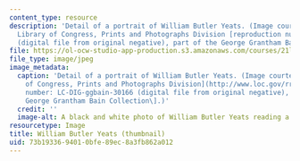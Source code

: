 ```yaml
---
content_type: resource
description: 'Detail of a portrait of William Butler Yeats. (Image courtesy of the
  Library of Congress, Prints and Photographs Division [reproduction number: LC-DIG-ggbain-30166
  (digital file from original negative), part of the George Grantham Bain Collection].)'
file: https://ol-ocw-studio-app-production.s3.amazonaws.com/courses/21l-487-modern-poetry-spring-2002/73b1933694010bfe89ec8a3fb862a012_21l-487s02-th.jpg
file_type: image/jpeg
image_metadata:
  caption: 'Detail of a portrait of William Butler Yeats. (Image courtesy of the [Library
    of Congress, Prints and Photographs Division](http://www.loc.gov/rr/print/) \[reproduction
    number: LC-DIG-ggbain-30166 (digital file from original negative), part of the
    George Grantham Bain Collection\].)'
  credit: ''
  image-alt: A black and white photo of William Butler Yeats reading a book.
resourcetype: Image
title: William Butler Yeats (thumbnail)
uid: 73b19336-9401-0bfe-89ec-8a3fb862a012
---
```

